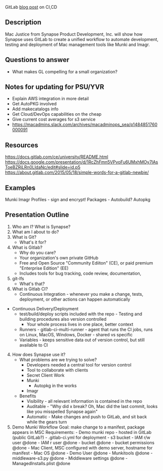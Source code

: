 GitLab [blog post](https://about.gitlab.com/2016/08/05/continuous-integration-delivery-and-deployment-with-gitlab/) on CI,CD

## Description
Mac Justice from Synapse Product Development, Inc. will show how Synapse uses GitLab to create a unified workflow to automate development, testing and deployment of Mac management tools like Munki and Imagr.

## Questions to answer
- What makes GL compelling for a small organization?

## Notes for updating for PSU/YVR
- Explain AWS integration in more detail
- Get AutoPKG involved
- Add makecatalogs info
- Get Cloud/DevOps capabilities on the cheap
- Give current cost averages for s3 service
- https://macadmins.slack.com/archives/macadminops_sea/p1484851760000091

## Resources
https://docs.gitlab.com/ce/university/README.html
https://docs.google.com/presentation/d/1RcZhFmn5VPvoFu6UMxhMOy7lAsToeBZRjLRn0LIdaNc/edit#slide=id.p5
https://about.gitlab.com/2015/05/18/simple-words-for-a-gitlab-newbie/

## Examples
Munki
Imagr
Profiles - sign and encrypt!
Packages - Autobuild?
Autopkg

## Presentation Outline
1. Who am I? What is Synapse?
2. What am I about to do?
1. What is Git?
	- What's it for?
4. What is Gitlab?
	- Why do you care?
	- Your organization's own private GitHub
	- Free and Open Source "Community Ediiton" (CE), or paid premium "Enterprise Edition" (EE)
	- Includes tools for bug tracking, code review, documentation,
6. git-lfs
	- What's that?
5. What is Gitlab CI?
	- Continuous Integration - whenever you make a change, tests, deployment, or other actions can happen automatically
  - Continuous Delivery/Deployment
	- test/build/deploy scripts included with the repo
			- Testing and building procedures also version controlled
		- Your whole process lives in one place, better context
	- Runners
			- gitlab-ci-multi-runner - agent that runs the CI jobs, runs on Linux, MacOS, Windows, Docker
			- shared vs specific
	- Variables - keeps sensitive data out of version control, but still available to CI
4. How does Synapse use it?
	- What problems are we trying to solve?
		- Developers needed a central tool for version control
		- Tool to collaborate with clients
		- Secret Client Work
		- Munki
			- Autopkg in the works
		- Imagr
	- Benefits
		- Visibility - all relevant information is contained in the repo
		- Auditable - "Why did x break? Oh, Mac did the last commit, looks like you misspelled Synapse again"
		- Automatic - Make changes and push to GitLab, and sit back while the gears turn
4. Demo Munki Workflow
	Goal: make change to a manifest, package appears in MSC
	Requirements:
		- Demo munki repo
			- hosted in GitLab (public GitLab?)
			- .gitlab-ci.yml for deployment
		- s3 bucket
			- IAM r/w user @done
			- IAM r user @done
			- bucket @done
			- bucket permissions @done
		- Mac Client, MSC configured with demo server, hostname for manifest
			- Mac OS @done
			- Demo User @done
			- Munkitools @done
			- middleware-s3.py @done
			- Middleware settings @done
			- ManagedInstalls.plist @done

